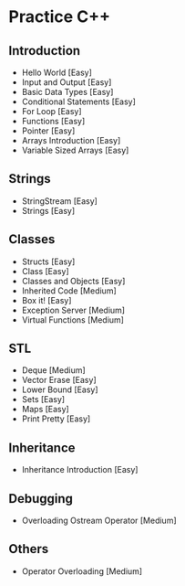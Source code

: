 # Practice C++

## Introduction
- Hello World [Easy]
- Input and Output [Easy]
- Basic Data Types [Easy]
- Conditional Statements [Easy]
- For Loop [Easy]
- Functions [Easy]
- Pointer [Easy]
- Arrays Introduction [Easy]
- Variable Sized Arrays [Easy]

## Strings
- StringStream [Easy]
- Strings [Easy]

## Classes
- Structs [Easy]
- Class [Easy]
- Classes and Objects [Easy]
- Inherited Code [Medium]
- Box it! [Easy]
- Exception Server [Medium]
- Virtual Functions [Medium]

## STL
- Deque [Medium]
- Vector Erase [Easy]
- Lower Bound [Easy]
- Sets [Easy]
- Maps [Easy]
- Print Pretty [Easy]

## Inheritance
- Inheritance Introduction [Easy]

## Debugging
- Overloading Ostream Operator [Medium]

## Others
- Operator Overloading [Medium]